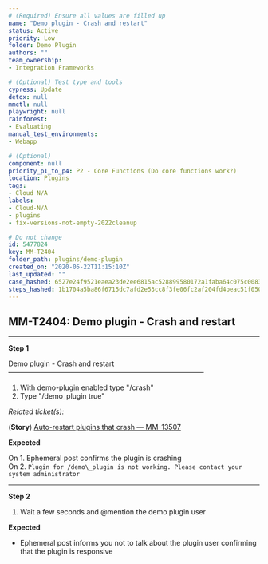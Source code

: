 ```yaml
---
# (Required) Ensure all values are filled up
name: "Demo plugin - Crash and restart"
status: Active
priority: Low
folder: Demo Plugin
authors: ""
team_ownership: 
- Integration Frameworks

# (Optional) Test type and tools
cypress: Update
detox: null
mmctl: null
playwright: null
rainforest: 
- Evaluating
manual_test_environments: 
- Webapp

# (Optional)
component: null
priority_p1_to_p4: P2 - Core Functions (Do core functions work?)
location: Plugins
tags: 
- Cloud N/A
labels: 
- Cloud-N/A
- plugins
- fix-versions-not-empty-2022cleanup

# Do not change
id: 5477824
key: MM-T2404
folder_path: plugins/demo-plugin
created_on: "2020-05-22T11:15:10Z"
last_updated: ""
case_hashed: 6527e24f9521eaea23de2ee6815ac528899580172a1faba64c075c0083cdde38e72430f086b47a838287ae377ff96a46
steps_hashed: 1b1704a5ba86f6715dc7afd2e53cc8f3fe06fc2af204fd4beac51f0505b64c3db63edcf85a4b2096dbd5f78ace183145
---
```


## MM-T2404: Demo plugin - Crash and restart

---

**Step 1**

Demo plugin - Crash and restart\
————————————————————————————

1. With demo-plugin enabled type "/crash"
2. Type "/demo\_plugin true"

_Related ticket(s):_

(**Story**) [Auto-restart plugins that crash — MM-13507](https://mattermost.atlassian.net/browse/MM-13507)

**Expected**

On 1. Ephemeral post confirms the plugin is crashing\
On 2. `Plugin for /demo\_plugin is not working. Please contact your system administrator`

---

**Step 2**

1. Wait a few seconds and @mention the demo plugin user

**Expected**

- Ephemeral post informs you not to talk about the plugin user confirming that the plugin is responsive
